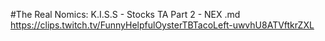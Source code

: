 #The Real Nomics: K.I.S.S - Stocks TA Part 2 - NEX.md
https://clips.twitch.tv/FunnyHelpfulOysterTBTacoLeft-uwvhU8ATVftkrZXL